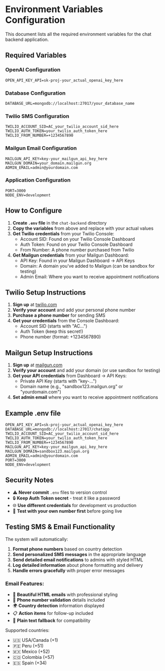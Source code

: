 # Environment Variables Configuration

This document lists all the required environment variables for the chat backend application.

## Required Variables

### OpenAI Configuration
```
OPEN_API_KEY_API=sk-proj-your_actual_openai_key_here
```

### Database Configuration
```
DATABASE_URL=mongodb://localhost:27017/your_database_name
```

### Twilio SMS Configuration
```
TWILIO_ACCOUNT_SID=AC_your_twilio_account_sid_here
TWILIO_AUTH_TOKEN=your_twilio_auth_token_here
TWILIO_FROM_NUMBER=+1234567890
```

### Mailgun Email Configuration
```
MAILGUN_API_KEY=key-your_mailgun_api_key_here
MAILGUN_DOMAIN=your_domain.mailgun.org
ADMIN_EMAIL=admin@yourdomain.com
```

### Application Configuration
```
PORT=3000
NODE_ENV=development
```

## How to Configure

1. **Create `.env` file** in the `chat-backend` directory
2. **Copy the variables** from above and replace with your actual values
3. **Get Twilio credentials** from your Twilio Console:
   - Account SID: Found on your Twilio Console Dashboard
   - Auth Token: Found on your Twilio Console Dashboard  
   - From Number: A phone number purchased from Twilio
4. **Get Mailgun credentials** from your Mailgun Dashboard:
   - API Key: Found in your Mailgun Dashboard → API Keys
   - Domain: A domain you've added to Mailgun (can be sandbox for testing)
   - Admin Email: Where you want to receive appointment notifications

## Twilio Setup Instructions

1. **Sign up** at [twilio.com](https://www.twilio.com)
2. **Verify your account** and add your personal phone number
3. **Purchase a phone number** for sending SMS
4. **Get your credentials** from the Console Dashboard:
   - Account SID (starts with "AC...")
   - Auth Token (keep this secret!)
   - Phone number (format: +1234567890)

## Mailgun Setup Instructions

1. **Sign up** at [mailgun.com](https://www.mailgun.com)
2. **Verify your account** and add your domain (or use sandbox for testing)
3. **Get your API credentials** from Dashboard → API Keys:
   - Private API Key (starts with "key-...")
   - Domain name (e.g., "sandbox123.mailgun.org" or "yourdomain.com")
4. **Set admin email** where you want to receive appointment notifications

## Example .env file
```
OPEN_API_KEY_API=sk-proj-your_actual_openai_key_here
DATABASE_URL=mongodb://localhost:27017/chatapp
TWILIO_ACCOUNT_SID=AC_your_twilio_account_sid_here
TWILIO_AUTH_TOKEN=your_twilio_auth_token_here
TWILIO_FROM_NUMBER=+1234567890
MAILGUN_API_KEY=key-your_mailgun_api_key_here
MAILGUN_DOMAIN=sandbox123.mailgun.org
ADMIN_EMAIL=admin@yourdomain.com
PORT=3000
NODE_ENV=development
```

## Security Notes

- ⚠️ **Never commit** `.env` files to version control
- 🔒 **Keep Auth Token secret** - treat it like a password
- 🌐 **Use different credentials** for development vs production
- 📱 **Test with your own number first** before going live

## Testing SMS & Email Functionality

The system will automatically:
1. **Format phone numbers** based on country detection
2. **Send personalized SMS messages** in the appropriate language
3. **Send detailed email notifications** to admins with styled HTML
4. **Log detailed information** about phone formatting and delivery
5. **Handle errors gracefully** with proper error messages

### Email Features:
- 📧 **Beautiful HTML emails** with professional styling
- 📱 **Phone number validation** details included
- 🌍 **Country detection** information displayed
- 📋 **Action items** for follow-up included
- 📄 **Plain text fallback** for compatibility

Supported countries:
- 🇺🇸 USA/Canada (+1)
- 🇵🇪 Peru (+51)  
- 🇲🇽 Mexico (+52)
- 🇨🇴 Colombia (+57)
- 🇪🇸 Spain (+34) 